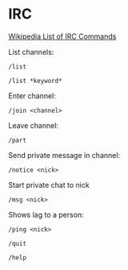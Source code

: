 # IRC

[Wikipedia List of IRC Commands](https://en.wikipedia.org/wiki/List_of_Internet_Relay_Chat_commands)

List channels:

```
/list
```

```
/list *keyword*
```

Enter channel:

```
/join <channel>
```

Leave channel:

```
/part
```

Send private message in channel:

```
/notice <nick>
```

Start private chat to nick

```shell
/msg <nick>
```

Shows lag to a person:

```shell
/ping <nick>
```

```shell
/quit
```

```shell
/help
```
